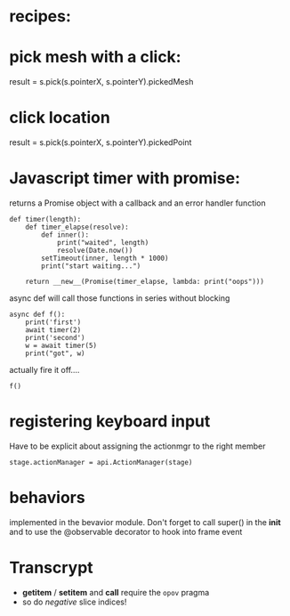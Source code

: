 recipes:
========

# pick mesh with a click:
result =  s.pick(s.pointerX, s.pointerY).pickedMesh 

# click location
result =  s.pick(s.pointerX, s.pointerY).pickedPoint

# Javascript timer with promise:

returns a Promise object with a callback and an error handler function


    def timer(length):
        def timer_elapse(resolve): 
            def inner():
                print("waited", length)
                resolve(Date.now())
            setTimeout(inner, length * 1000)
            print("start waiting...")

        return __new__(Promise(timer_elapse, lambda: print("oops")))

async def will call those functions in series without blocking

    async def f():
        print('first')
        await timer(2)
        print('second')
        w = await timer(5)
        print("got", w)

actually fire it off....

    f()



# registering keyboard input

Have to be explicit about assigning the actionmgr to the right member 

    stage.actionManager = api.ActionManager(stage)

# behaviors

implemented in the bevavior module.  Don't forget to call super() in the __init__ and to use the @observable decorator to hook into frame event


Transcrypt
===========

*  __getitem__ / __setitem__  and __call__ require the `opov` pragma
* so do _negative_ slice indices!
